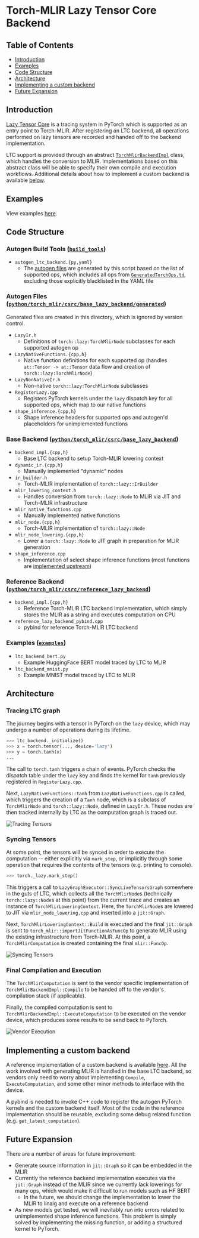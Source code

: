 # Torch-MLIR Lazy Tensor Core Backend

## Table of Contents
- [Introduction](#introduction)
- [Examples](#examples)
- [Code Structure](#code-structure)
- [Architecture](#architecture)
- [Implementing a custom backend](#implementing-a-custom-backend)
- [Future Expansion](#future-expansion)

## Introduction
[Lazy Tensor Core](https://github.com/pytorch/pytorch/blob/master/torch/csrc/lazy/tutorial.md) is a tracing system in PyTorch which is supported as an entry point to Torch-MLIR.
After registering an LTC backend, all operations performed on lazy tensors are recorded and handed off to the backend implementation.

LTC support is provided through an abstract [`TorchMlirBackendImpl`](../python/torch_mlir/csrc/base_lazy_backend/backend_impl.h) class, which handles the conversion to MLIR.
Implementations based on this abstract class will be able to specify their own compile and execution workflows.
Additional details about how to implement a custom backend is available [below](#Implementing-a-custom-backend).

## Examples
View examples [here](ltc_examples.md).

## Code Structure

### Autogen Build Tools ([`build_tools`](../build_tools))

- `autogen_ltc_backend.{py,yaml}`
  - The [autogen files](#autogen-files) are generated by this script based on the list of supported ops, which includes all ops from [`GeneratedTorchOps.td`](https://github.com/llvm/torch-mlir/blob/main/include/torch-mlir/Dialect/Torch/IR/GeneratedTorchOps.td),
    excluding those explicitly blacklisted in the YAML file

### Autogen Files ([`python/torch_mlir/csrc/base_lazy_backend/generated`](../python/torch_mlir/csrc/base_lazy_backend/generated))
Generated files are created in this directory, which is ignored by version control.

- `LazyIr.h`
  - Definitions of `torch::lazy:TorchMlirNode` subclasses for each supported autogen op
- `LazyNativeFunctions.{cpp,h}`
  - Native function definitions for each supported op (handles `at::Tensor -> at::Tensor` data flow and creation of `torch::lazy:TorchMlirNode`)
- `LazyNonNativeIr.h`
  - Non-native `torch::lazy:TorchMlirNode` subclasses
- `RegisterLazy.cpp`
  - Registers PyTorch kernels under the `lazy` dispatch key for all supported ops, which map to our native functions
- `shape_inference.{cpp,h}`
  - Shape inference headers for supported ops and autogen'd placeholders for unimplemented functions

### Base Backend ([`python/torch_mlir/csrc/base_lazy_backend`](../python/torch_mlir/csrc/base_lazy_backend))

- `backend_impl.{cpp,h}`
  - Base LTC backend to setup Torch-MLIR lowering context
- `dynamic_ir.{cpp,h}`
  - Manually implemented "dynamic" nodes
- `ir_builder.h`
  - Torch-MLIR implementation of `torch::lazy::IrBuilder`
- `mlir_lowering_context.h`
  - Handles conversion from `torch::lazy::Node` to MLIR via JIT and Torch-MLIR infrastructure
- `mlir_native_functions.cpp`
  - Manually implemented native functions
- `mlir_node.{cpp,h}`
  - Torch-MLIR implementation of `torch::lazy::Node`
- `mlir_node_lowering.{cpp,h}`
  - Lower a `torch::lazy::Node` to JIT graph in preparation for MLIR generation
- `shape_inference.cpp`
  - Implementation of select shape inference functions (most functions are [implemented upstream](https://github.com/pytorch/pytorch/blob/master/torch/csrc/lazy/core/shape_inference.cpp))

### Reference Backend ([`python/torch_mlir/csrc/reference_lazy_backend`](../python/torch_mlir/csrc/reference_lazy_backend))

- `backend_impl.{cpp,h}`
  - Reference Torch-MLIR LTC backend implementation, which simply stores the MLIR as a string and executes computation on CPU
- `reference_lazy_backend_pybind.cpp`
  - pybind for reference Torch-MLIR LTC backend

### Examples ([`examples`](../examples))

- `ltc_backend_bert.py`
  - Example HuggingFace BERT model traced by LTC to MLIR
- `ltc_backend_mnist.py`
  - Example MNIST model traced by LTC to MLIR

## Architecture

### Tracing LTC graph

The journey begins with a tensor in PyTorch on the `lazy` device, which may undergo a number of operations during its lifetime.
```python
>>> ltc_backend._initialize()
>>> x = torch.tensor(..., device='lazy')
>>> y = torch.tanh(x)
...
```
The call to `torch.tanh` triggers a chain of events. PyTorch checks the dispatch table under the `lazy` key and finds the kernel for `tanh`
previously registered in `RegisterLazy.cpp`.

Next, `LazyNativeFunctions::tanh` from `LazyNativeFunctions.cpp` is called, which triggers the creation of a `Tanh` node, which is a subclass of `TorchMlirNode` and `torch::lazy::Node`, defined in `LazyIr.h`.
These nodes are then tracked internally by LTC as the computation graph is traced out.

![Tracing Tensors](ltc_images/tracing_tensors.jpg)

### Syncing Tensors

At some point, the tensors will be synced in order to execute the computation -- either explicitly via `mark_step`, or implicitly through some operation that requires the contents of the tensors (e.g. printing to console).

```python
>>> torch._lazy.mark_step()
```

This triggers a call to `LazyGraphExecutor::SyncLiveTensorsGraph` somewhere in the guts of LTC, which collects all the `TorchMlirNode`s (technically `torch::lazy::Node`s at this point) from the current trace and 
creates an instance of `TorchMlirLoweringContext`. Here, the `TorchMlirNode`s are lowered to JIT via `mlir_node_lowering.cpp` and inserted into a `jit::Graph`.

Next, `TorchMlirLoweringContext::Build` is executed and the final `jit::Graph` is sent to `torch_mlir::importJitFunctionAsFuncOp` to generate MLIR using the existing infrastructure from Torch-MLIR.
At this point, a `TorchMlirComputation` is created containing the final `mlir::FuncOp`.

![Syncing Tensors](ltc_images/syncing_tensors.jpg)

### Final Compilation and Execution

The `TorchMlirComputation` is sent to the vendor specific implementation of `TorchMlirBackendImpl::Compile` to be handed off to the vendor's compilation stack (if applicable).

Finally, the compiled computation is sent to `TorchMlirBackendImpl::ExecuteComputation` to be executed on the vendor device, which produces some results to be send back to PyTorch.

![Vendor Execution](ltc_images/vendor_execution.jpg)

## Implementing a custom backend

A reference implementation of a custom backend is available [here](../python/torch_mlir/csrc/reference_lazy_backend/). 
All the work involved with generating MLIR is handled in the base LTC backend, so vendors only need to worry about implementing `Compile`, `ExecuteComputation`, and some other minor methods to interface with the device.

A pybind is needed to invoke C++ code to register the autogen PyTorch kernels and the custom backend itself.
Most of the code in the reference implementation should be reusable, excluding some debug related function (e.g. `get_latest_computation`).

## Future Expansion

There are a number of areas for future improvement:
- Generate source information in `jit::Graph` so it can be embedded in the MLIR
- Currently the reference backend implementation executes via the `jit::Graph` instead of the MLIR since we currently lack lowerings for many ops, which would make it difficult to run models such as HF BERT
  - In the future, we should change the implementation to lower the MLIR to linalg and execute on a reference backend
- As new models get tested, we will inevitably run into errors related to unimplemented shape inference functions.
This problem is simply solved by implementing the missing function, or adding a structured kernel to PyTorch.

